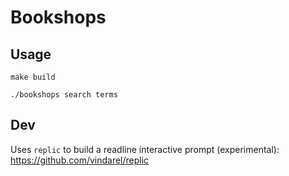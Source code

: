 # Bookshops

## Usage

    make build

    ./bookshops search terms

## Dev

Uses `replic` to build a readline interactive prompt (experimental):
https://github.com/vindarel/replic
